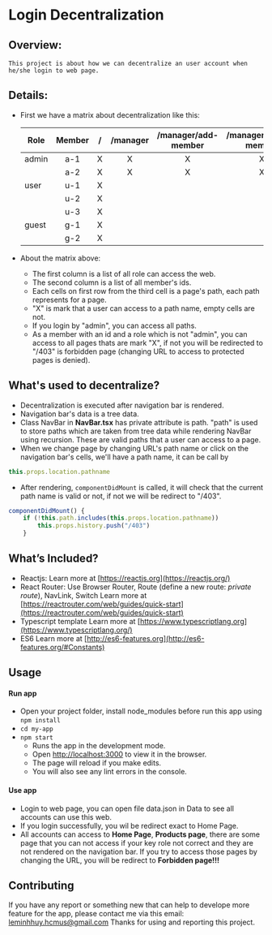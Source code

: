 # Login Decentralization

## Overview: 
    This project is about how we can decentralize an user account when he/she login to web page.
## Details: 
* First we have a matrix about decentralization like this: 

    | Role | Member | / | /manager | /manager/add-member | /manager/delete-member | /information| /information/view-notification  | /information/add-notification | /products | /products/view-products | products/add-new|
    |-----------|:-----------:|:-----------:|:-----------:|:-----------:|:-----------:|:-----------:|:-----------:|:-----------:|:-----------:|:-----------:|:-----------:|
    | admin | a-1 | X | X | X | X | X | X | X | X | X | X |
    |  | a-2 | X | X | X | X | X | X | X | X | X | X |
    | user | u-1 | X |||| X | X || X | X | X |
    || u-2 | X |||| X | X || X | X | X |
    || u-3 | X |||| X | X || X | X | X |
    | guest | g-1 | X ||||||| X | X ||
    || g-2 | X ||||||| X | X ||
* About the matrix above: 
    * The first column is a list of all role can access the web.
    * The second column is a list of all member's ids. 
    * Each cells on first row from the third cell is a page's path, each path represents for a page.
    * "X" is mark that a user can access to a path name, empty cells are not.
    * If you login by "admin", you can access all paths.
    * As a member with an id and a role which is not "admin", you can access to all pages thats are mark "X", if not you will be redirected to "/403" is forbidden page (changing URL to access to protected pages is denied).

## What's used to decentralize? 
* Decentralization is executed after navigation bar is rendered.
* Navigation bar's data is a tree data. 
* Class NavBar in **NavBar.tsx** has private attribute is path. "path" is used to store paths which are taken from tree data while rendering NavBar using recursion. These are valid paths that a user can access to a page.
* When we change page by changing URL's path name or click on the navigation bar's cells, we'll have a path name, it can be call by
```js
this.props.location.pathname
```
* After rendering, `componentDidMount` is called, it will check that the current path name is valid or not, if not we will be redirect to "/403". 
```js
componentDidMount() {
    if (!this.path.includes(this.props.location.pathname))
        this.props.history.push("/403")
    }
``` 

## What’s Included?
* Reactjs: 
    Learn more at [https://reactjs.org](https://reactjs.org/)
* React Router: Use Browser Router, Route (define a new route: *private route*), NavLink, Switch
    Learn more at [https://reactrouter.com/web/guides/quick-start](https://reactrouter.com/web/guides/quick-start)
* Typescript template
    Learn more at [https://www.typescriptlang.org](https://www.typescriptlang.org/)
* ES6
    Learn more at [http://es6-features.org](http://es6-features.org/#Constants)

## Usage 

#### Run app
* Open your project folder, install node_modules before run this app using `npm install`
*  `cd my-app`
* `npm start`
    - Runs the app in the development mode.
    - Open [http://localhost:3000](http://localhost:3000) to view it in the browser.
    - The page will reload if you make edits.
    - You will also see any lint errors in the console.
#### Use app
* Login to web page, you can open file data.json in Data to see all accounts can use this web.
* If you login successfully, you wil be redirect exact to Home Page.
* All accounts can access to **Home Page**, **Products page**, there are some page that you can not access if your key role not correct and they are not rendered on the navigation bar. If you try to access those pages by changing the URL, you will be redirect to **Forbidden page!!!**

## Contributing

If you have any report or something new that can help to develope more feature for the app, please contact me via this email: leminhhuy.hcmus@gmail.com
Thanks for using and reporting this project.
